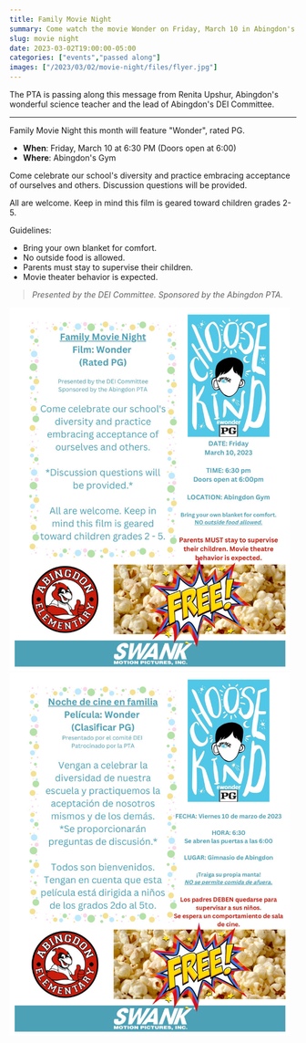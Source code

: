 ```yaml
--- 
title: Family Movie Night
summary: Come watch the movie Wonder on Friday, March 10 in Abingdon's gym.
slug: movie night
date: 2023-03-02T19:00:00-05:00
categories: ["events","passed along"]
images: ["/2023/03/02/movie-night/files/flyer.jpg"]
---
```


The PTA is passing along this message from Renita Upshur, Abingdon's wonderful science teacher and the lead of Abingdon's DEI Committee.

---

Family Movie Night this month will feature "Wonder", rated PG. 

- **When**: Friday, March 10 at 6:30 PM (Doors open at 6:00)
- **Where**: Abingdon's Gym

Come celebrate our school's diversity and practice embracing acceptance of ourselves and others. Discussion questions will be provided.

All are welcome. Keep in mind this film is geared toward children grades 2-5.

Guidelines:
- Bring your own blanket for comfort.
- No outside food is allowed.
- Parents must stay to supervise their children.
- Movie theater behavior is expected.

> *Presented by the DEI Committee. Sponsored by the Abingdon PTA.*

<a href="files/flyer.jpg"><img src="files/flyer.jpg" alt="Movie Night flyer" height="637" width="492"></a>
<a href="files/flyer-es.jpg"><img src="files/flyer-es.jpg" alt="Movie Night flyer" height="637" width="492"></a>

<!--

{{< imgresize o=492x src="files/flyer.jpg" alt="Movie Night flyer" >}}
{{< imgresize o=492x src="files/flyer-es.jpg" alt="Movie Night flyer in Spanish" >}}

-->